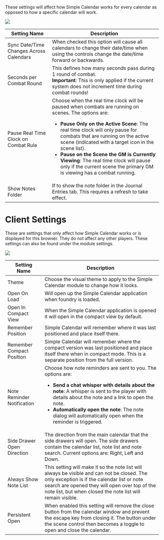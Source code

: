 These settings will affect how Simple Calendar works for every calendar as opposed to how a specific calendar will work.

![](media://global-config.png)

| Setting Name                            | Description                                                                                                                                                                                                                                                                                                                                                                                                                                                           |
|-----------------------------------------|-----------------------------------------------------------------------------------------------------------------------------------------------------------------------------------------------------------------------------------------------------------------------------------------------------------------------------------------------------------------------------------------------------------------------------------------------------------------------|
| Sync Date/Time Changes Across Calendars | When checked this option will cause all calendars to change their date/time when using the controls change the date/time forward or backwards.                                                                                                                                                                                                                                                                                                                        |
| Seconds per Combat Round                | This defines how many seconds pass during 1 round of combat.<br/>**Important**: This is only applied if the current system does not increment time during combat rounds!                                                                                                                                                                                                                                                                                              |
| Pause Real Time Clock on Combat Rule    | Choose when the real time clock will be paused when combats are running on scenes. The options are: <ul><li>**Pause Only on the Active Scene**: The real time clock will only pause for combats that are running on the active scene (indicated with a target icon in the scene list).</li><li>**Pause on the Scene the GM is Currently Viewing**: The real time clock will pause only if the current scene the primary GM is viewing has a combat running.</li></ul> |
| Show Notes Folder                       | If to show the note folder in the Journal Entries tab. This requires a refresh to take effect.                                                                                                                                                                                                                                                                                                                                                                        |

# Client Settings

These are settings that only affect how Simple Calendar works or is displayed for this browser. They do not affect any other players. These settings can also be found under the module settings.

![](media://client-settings.png)

| Setting Name               | Description                                                                                                                                                                                                                                                                                                                                      |
|----------------------------|--------------------------------------------------------------------------------------------------------------------------------------------------------------------------------------------------------------------------------------------------------------------------------------------------------------------------------------------------|
| Theme                      | Choose the visual theme to apply to the Simple Calendar module to change how it looks.                                                                                                                                                                                                                                                           |
| Open On Load               | Will open up the Simple Calendar application when foundry is loaded.                                                                                                                                                                                                                                                                             |
| Open In Compact View       | When the Simple Calendar application is opened it will open in the compact view by default.                                                                                                                                                                                                                                                      |
| Remember Position          | Simple Calendar will remember where it was last positioned and place itself there.                                                                                                                                                                                                                                                               |
| Remember Compact Position  | Simple Calendar will remember where the compact version was last positioned and place itself there when in compact mode. This is a separate position from the full version.                                                                                                                                                                      |
| Note Reminder Notification | Choose how note reminders are sent to you. The options are:<br/><ul><li>**Send a chat whisper with details about the note**: A whisper is sent to the player with details about the note and a link to open the note.</li><li>**Automatically open the note**: The note dialog will automatically open when the reminder is triggered.</li></ul> |
| Side Drawer Open Direction | The direction from the main calendar that the side drawers will open. The side drawers contain the calendar list, note list and note search. Current options are: Right, Left and Down.                                                                                                                                                          |
| Always Show Note List      | This setting will make it so the note list will always be visible and can not be closed. The only exception is if the calendar list or note search are opened they will open over top of the note list, but when closed the note list will remain visible.                                                                                       |
| Persistent Open            | When enabled this setting will remove the close button from the calendar window and prevent the escape key from closing it. The button under the scene control then becomes a toggle to open and close the calendar.                                                                                                                             |
